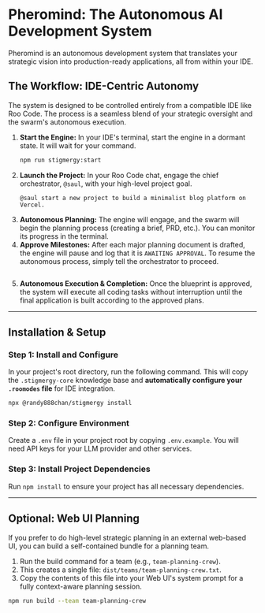 # Pheromind: The Autonomous AI Development System

Pheromind is an autonomous development system that translates your strategic vision into production-ready applications, all from within your IDE.

## The Workflow: IDE-Centric Autonomy

The system is designed to be controlled entirely from a compatible IDE like Roo Code. The process is a seamless blend of your strategic oversight and the swarm's autonomous execution.

1.  **Start the Engine:** In your IDE's terminal, start the engine in a dormant state. It will wait for your command.
    ```bash
    npm run stigmergy:start
    ```
2.  **Launch the Project:** In your Roo Code chat, engage the chief orchestrator, `@saul`, with your high-level project goal.
    ```
    @saul start a new project to build a minimalist blog platform on Vercel.
    ```
3.  **Autonomous Planning:** The engine will engage, and the swarm will begin the planning process (creating a brief, PRD, etc.). You can monitor its progress in the terminal.
4.  **Approve Milestones:** After each major planning document is drafted, the engine will pause and log that it is `AWAITING APPROVAL`. To resume the autonomous process, simply tell the orchestrator to proceed.
    ```    @saul *approve*
    ```
5.  **Autonomous Execution & Completion:** Once the blueprint is approved, the system will execute all coding tasks without interruption until the final application is built according to the approved plans.

---
## Installation & Setup

### Step 1: Install and Configure

In your project's root directory, run the following command. This will copy the `.stigmergy-core` knowledge base and **automatically configure your `.roomodes` file** for IDE integration.
```bash
npx @randy888chan/stigmergy install
```

### Step 2: Configure Environment

Create a `.env` file in your project root by copying `.env.example`. You will need API keys for your LLM provider and other services.

### Step 3: Install Project Dependencies

Run `npm install` to ensure your project has all necessary dependencies.

---
## Optional: Web UI Planning

If you prefer to do high-level strategic planning in an external web-based UI, you can build a self-contained bundle for a planning team.

1.  Run the build command for a team (e.g., `team-planning-crew`).
2.  This creates a single file: `dist/teams/team-planning-crew.txt`.
3.  Copy the contents of this file into your Web UI's system prompt for a fully context-aware planning session.

```bash
npm run build --team team-planning-crew
```
